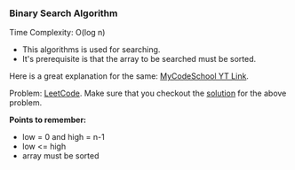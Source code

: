 ### Binary Search Algorithm

Time Complexity: O(log n)

- This algorithms is used for searching.
- It's prerequisite is that the array to be searched must be sorted.

Here is a great explanation for the same: [MyCodeSchool YT Link](https://www.youtube.com/watch?v=j5uXyPJ0Pew).

Problem: [LeetCode](https://leetcode.com/problems/binary-search).
Make sure that you checkout the [solution](https://leetcode.com/problems/binary-search/solution/) for the above problem.

**Points to remember:**
- low = 0 and high = n-1
- low <= high
- array must be sorted